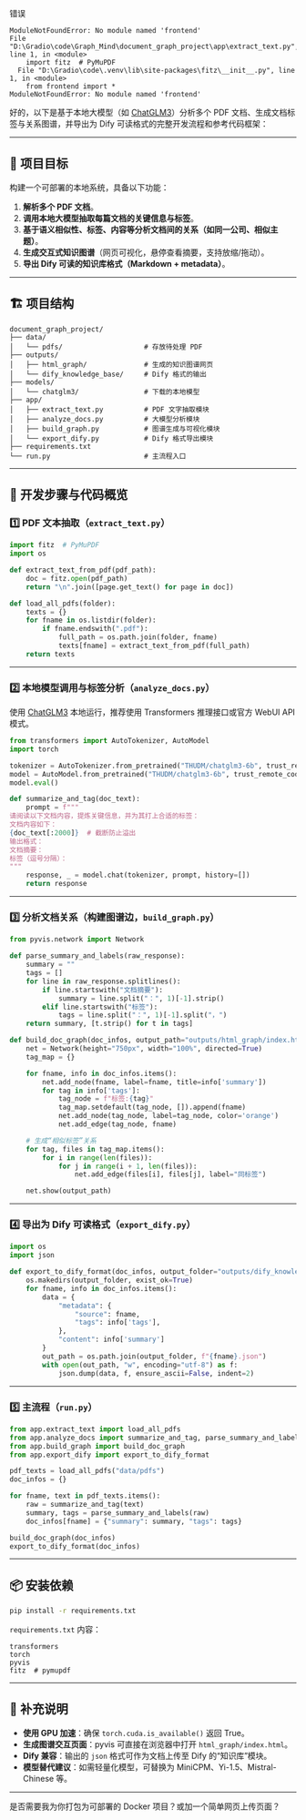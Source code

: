 错误
```
ModuleNotFoundError: No module named 'frontend'
File "D:\Gradio\code\Graph_Mind\document_graph_project\app\extract_text.py", line 1, in <module>
    import fitz  # PyMuPDF
  File "D:\Gradio\code\.venv\lib\site-packages\fitz\__init__.py", line 1, in <module>
    from frontend import *
ModuleNotFoundError: No module named 'frontend'
```
好的，以下是基于本地大模型（如 [ChatGLM3](https://github.com/THUDM/ChatGLM3)）分析多个 PDF 文档、生成文档标签与关系图谱，并导出为 Dify 可读格式的完整开发流程和参考代码框架：

---

## 🧠 项目目标

构建一个可部署的本地系统，具备以下功能：

1. **解析多个 PDF 文档**。
2. **调用本地大模型抽取每篇文档的关键信息与标签**。
3. **基于语义相似性、标签、内容等分析文档间的关系（如同一公司、相似主题）**。
4. **生成交互式知识图谱**（网页可视化，悬停查看摘要，支持放缩/拖动）。
5. **导出 Dify 可读的知识库格式（Markdown + metadata）**。

---

## 🏗️ 项目结构

```
document_graph_project/
├── data/
│   └── pdfs/                    # 存放待处理 PDF
├── outputs/
│   ├── html_graph/              # 生成的知识图谱网页
│   └── dify_knowledge_base/     # Dify 格式的输出
├── models/
│   └── chatglm3/                # 下载的本地模型
├── app/
│   ├── extract_text.py          # PDF 文字抽取模块
│   ├── analyze_docs.py          # 大模型分析模块
│   ├── build_graph.py           # 图谱生成与可视化模块
│   └── export_dify.py           # Dify 格式导出模块
├── requirements.txt
└── run.py                       # 主流程入口
```

---

## 🔧 开发步骤与代码概览

### 1️⃣ PDF 文本抽取（`extract_text.py`）

```python
import fitz  # PyMuPDF
import os

def extract_text_from_pdf(pdf_path):
    doc = fitz.open(pdf_path)
    return "\n".join([page.get_text() for page in doc])

def load_all_pdfs(folder):
    texts = {}
    for fname in os.listdir(folder):
        if fname.endswith(".pdf"):
            full_path = os.path.join(folder, fname)
            texts[fname] = extract_text_from_pdf(full_path)
    return texts
```

---

### 2️⃣ 本地模型调用与标签分析（`analyze_docs.py`）

使用 [ChatGLM3](https://github.com/THUDM/ChatGLM3) 本地运行，推荐使用 Transformers 推理接口或官方 WebUI API 模式。

```python
from transformers import AutoTokenizer, AutoModel
import torch

tokenizer = AutoTokenizer.from_pretrained("THUDM/chatglm3-6b", trust_remote_code=True)
model = AutoModel.from_pretrained("THUDM/chatglm3-6b", trust_remote_code=True).half().cuda()
model.eval()

def summarize_and_tag(doc_text):
    prompt = f"""
请阅读以下文档内容，提炼关键信息，并为其打上合适的标签：
文档内容如下：
{doc_text[:2000]}  # 截断防止溢出
输出格式：
文档摘要：
标签（逗号分隔）：
"""
    response, _ = model.chat(tokenizer, prompt, history=[])
    return response
```

---

### 3️⃣ 分析文档关系（构建图谱边，`build_graph.py`）

```python
from pyvis.network import Network

def parse_summary_and_labels(raw_response):
    summary = ""
    tags = []
    for line in raw_response.splitlines():
        if line.startswith("文档摘要"):
            summary = line.split("：", 1)[-1].strip()
        elif line.startswith("标签"):
            tags = line.split("：", 1)[-1].split("，")
    return summary, [t.strip() for t in tags]

def build_doc_graph(doc_infos, output_path="outputs/html_graph/index.html"):
    net = Network(height="750px", width="100%", directed=True)
    tag_map = {}

    for fname, info in doc_infos.items():
        net.add_node(fname, label=fname, title=info['summary'])
        for tag in info['tags']:
            tag_node = f"标签:{tag}"
            tag_map.setdefault(tag_node, []).append(fname)
            net.add_node(tag_node, label=tag_node, color='orange')
            net.add_edge(tag_node, fname)

    # 生成“相似标签”关系
    for tag, files in tag_map.items():
        for i in range(len(files)):
            for j in range(i + 1, len(files)):
                net.add_edge(files[i], files[j], label="同标签")

    net.show(output_path)
```

---

### 4️⃣ 导出为 Dify 可读格式（`export_dify.py`）

```python
import os
import json

def export_to_dify_format(doc_infos, output_folder="outputs/dify_knowledge_base"):
    os.makedirs(output_folder, exist_ok=True)
    for fname, info in doc_infos.items():
        data = {
            "metadata": {
                "source": fname,
                "tags": info['tags'],
            },
            "content": info['summary']
        }
        out_path = os.path.join(output_folder, f"{fname}.json")
        with open(out_path, "w", encoding="utf-8") as f:
            json.dump(data, f, ensure_ascii=False, indent=2)
```

---

### 5️⃣ 主流程（`run.py`）

```python
from app.extract_text import load_all_pdfs
from app.analyze_docs import summarize_and_tag, parse_summary_and_labels
from app.build_graph import build_doc_graph
from app.export_dify import export_to_dify_format

pdf_texts = load_all_pdfs("data/pdfs")
doc_infos = {}

for fname, text in pdf_texts.items():
    raw = summarize_and_tag(text)
    summary, tags = parse_summary_and_labels(raw)
    doc_infos[fname] = {"summary": summary, "tags": tags}

build_doc_graph(doc_infos)
export_to_dify_format(doc_infos)
```

---

## 📦 安装依赖

```bash
pip install -r requirements.txt
```

`requirements.txt` 内容：

```text
transformers
torch
pyvis
fitz  # pymupdf
```

---

## 📝 补充说明

* **使用 GPU 加速**：确保 `torch.cuda.is_available()` 返回 True。
* **生成图谱交互页面**：pyvis 可直接在浏览器中打开 `html_graph/index.html`。
* **Dify 兼容**：输出的 `json` 格式可作为文档上传至 Dify 的“知识库”模块。
* **模型替代建议**：如需轻量化模型，可替换为 MiniCPM、Yi-1.5、Mistral-Chinese 等。

---

是否需要我为你打包为可部署的 Docker 项目？或加一个简单网页上传页面？

